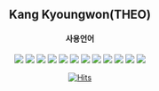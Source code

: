 <div align=center>
  
<!-- ![header](https://capsule-render.vercel.app/api?&fontSize=70&reversal=true&color=auto&animation=fadeIn&fontColor=d6ace6) -->
  
 ## Kang Kyoungwon(THEO)
  
 
 #### 사용언어
  <img src="https://img.shields.io/badge/react%20-%2320232a.svg?&style=flat-square&logo=react&logoColor=%2361DAFB"/>
  <img src="https://img.shields.io/badge/Vue.js-35495E?style=flat-square&logo=vuedotjs&logoColor=4FC08D"/>
   <img src="https://img.shields.io/badge/nginx%20-%23009639.svg?&style=flat-square&logo=nginx&logoColor=white"/>
  <img src="https://img.shields.io/badge/HTML5-E34F26?style=flat-square&logo=HTML5&logoColor=white" /> 
  <img src="https://img.shields.io/badge/CSS3-1572B6?style=flat-square&logo=CSS3&logoColor=white" /> 
  <img src="https://img.shields.io/badge/JavaScript-F7DF1E?style=flat-square&logo=JavaScript&logoColor=white" /> <img src="https://img.shields.io/badge/TypeScript-3178C6?style=flat-square&logo=TypeScript&logoColor=white" /> 
  <img src="https://img.shields.io/badge/Node.js-339933?style=flat-square&logo=Node.js&logoColor=white" /> 
  <img src="https://img.shields.io/badge/Express-000000?style=flat-square&logo=Express&logoColor=blank" /> 
  <img src="https://img.shields.io/badge/MySQL-4479A1?style=flat-square&logo=MySQL&logoColor=white" /> 
  <img src="https://img.shields.io/badge/MongoDB-47A248?style=flat-square&logo=MongoDB&logoColor=white" />
  <img src="https://img.shields.io/badge/JSON%20Web%20Tokens-000000?style=flat-square&logo=JSON%20Web%20Tokens&logoColor=white" /> 


 
  
[![Hits](https://hits.seeyoufarm.com/api/count/incr/badge.svg?url=https%3A%2F%2Fgithub.com%2Ftheo-kkk&count_bg=%2379C83D&title_bg=%23555555&icon=&icon_color=%23E7E7E7&title=hits&edge_flat=false)](https://hits.seeyoufarm.com)  

<!-- ![footer](https://capsule-render.vercel.app/api?section=footer&color=auto) -->


  
</div>
